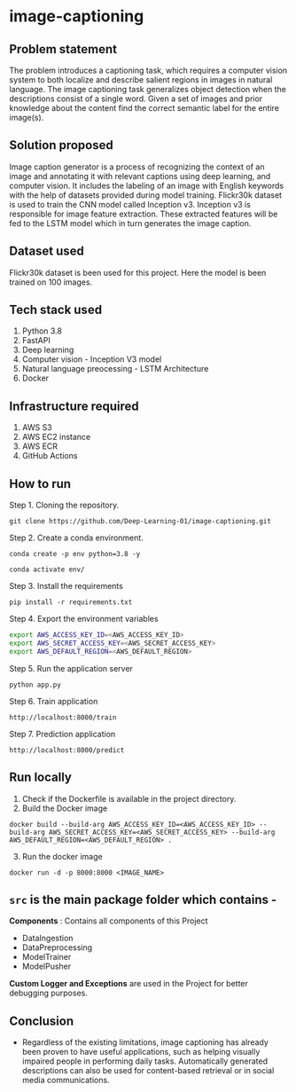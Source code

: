 # image-captioning

## Problem statement
The problem introduces a captioning task, which requires a computer vision system to both localize and describe salient regions in images in natural language. The image captioning task generalizes object detection when the descriptions consist of a single word. Given a set of images and prior knowledge about the content find the correct semantic label for the entire image(s).

## Solution proposed
Image caption generator is a process of recognizing the context of an image and annotating it with relevant captions using deep learning, and computer vision. It includes the labeling of an image with English keywords with the help of datasets provided during model training. Flickr30k dataset is used to train the CNN model called Inception v3. Inception v3 is responsible for image feature extraction. These extracted features will be fed to the LSTM model which in turn generates the image caption.

## Dataset used
Flickr30k dataset is been used for this project. Here the model is been trained on 100 images.

## Tech stack used
1. Python 3.8
2. FastAPI
3. Deep learning
4. Computer vision - Inception V3 model
5. Natural language preocessing - LSTM Architecture
6. Docker

## Infrastructure required
1. AWS S3
2. AWS EC2 instance
3. AWS ECR
4. GitHub Actions

## How to run

Step 1. Cloning the repository.
```
git clone https://github.com/Deep-Learning-01/image-captioning.git
```
Step 2. Create a conda environment.
```
conda create -p env python=3.8 -y
```
```
conda activate env/
```
Step 3. Install the requirements
```
pip install -r requirements.txt
```
Step 4. Export the environment variables
```bash
export AWS_ACCESS_KEY_ID=<AWS_ACCESS_KEY_ID>
export AWS_SECRET_ACCESS_KEY=<AWS_SECRET_ACCESS_KEY>
export AWS_DEFAULT_REGION=<AWS_DEFAULT_REGION>
```
Step 5. Run the application server
```
python app.py
```
Step 6. Train application
```
http://localhost:8000/train
```
Step 7. Prediction application
```
http://localhost:8000/predict
```

## Run locally
1. Check if the Dockerfile is available in the project directory.
2. Build the Docker image
```
docker build --build-arg AWS_ACCESS_KEY_ID=<AWS_ACCESS_KEY_ID> --build-arg AWS_SECRET_ACCESS_KEY=<AWS_SECRET_ACCESS_KEY> --build-arg AWS_DEFAULT_REGION=<AWS_DEFAULT_REGION> . 
```
3. Run the docker image
```
docker run -d -p 8000:8000 <IMAGE_NAME>
```

## `src` is the main package folder which contains -

**Components** : Contains all components of this Project
- DataIngestion
- DataPreprocessing
- ModelTrainer
- ModelPusher

**Custom Logger and Exceptions** are used in the Project for better debugging purposes.

## Conclusion
- Regardless of the existing limitations, image captioning has already been proven to have useful applications, such as helping visually impaired people in performing daily tasks. Automatically generated descriptions can also be used for content-based retrieval or in social media communications.